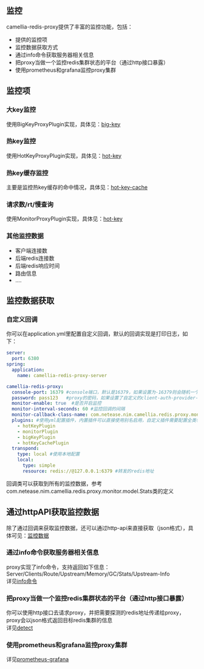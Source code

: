 ## 监控
camellia-redis-proxy提供了丰富的监控功能，包括：
* 提供的监控项
* 监控数据获取方式
* 通过info命令获取服务器相关信息
* 把proxy当做一个监控redis集群状态的平台（通过http接口暴露）
* 使用prometheus和grafana监控proxy集群

## 监控项
### 大key监控
使用BigKeyProxyPlugin实现，具体见：[big-key](../plugin/big-key.md)

### 热key监控
使用HotKeyProxyPlugin实现，具体见：[hot-key](../plugin/hot-key.md)

### 热key缓存监控
主要是监控热key缓存的命中情况，具体见：[hot-key-cache](../plugin/hot-key-cache.md)

### 请求数/rt/慢查询
使用MonitorProxyPlugin实现，具体见：[hot-key](../plugin/monitor-plugin.md)

### 其他监控数据
* 客户端连接数
* 后端redis连接数
* 后端redis响应时间
* 路由信息
* ....

## 监控数据获取
### 自定义回调
你可以在application.yml里配置自定义回调，默认的回调实现是打印日志，如下：
```yaml
server:
  port: 6380
spring:
  application:
    name: camellia-redis-proxy-server

camellia-redis-proxy:
  console-port: 16379 #console端口，默认是16379，如果设置为-16379则会随机一个可用端口，如果设置为0，则不启动console
  password: pass123   #proxy的密码，如果设置了自定义的client-auth-provider-class-name，则密码参数无效
  monitor-enable: true  #是否开启监控
  monitor-interval-seconds: 60 #监控回调的间隔
  monitor-callback-class-name: com.netease.nim.camellia.redis.proxy.monitor.LoggingMonitorCallback #监控回调类
  plugins: #使用yml配置插件，内置插件可以直接使用别名启用，自定义插件需要配置全类名
    - hotKeyPlugin
    - monitorPlugin
    - bigKeyPlugin
    - hotKeyCachePlugin
  transpond:
    type: local #使用本地配置
    local:
      type: simple
      resource: redis://@127.0.0.1:6379 #转发的redis地址
```
回调类可以获取到所有的监控数据，参考com.netease.nim.camellia.redis.proxy.monitor.model.Stats类的定义

## 通过httpAPI获取监控数据
除了通过回调来获取监控数据，还可以通过http-api来直接获取（json格式），具体可见：[监控数据](monitor-data.md)

### 通过info命令获取服务器相关信息
proxy实现了info命令，支持返回如下信息：Server/Clients/Route/Upstream/Memory/GC/Stats/Upstream-Info  
详见[info命令](info.md)

### 把proxy当做一个监控redis集群状态的平台（通过http接口暴露）
你可以使用http接口去请求proxy，并把需要探测的redis地址传递给proxy，proxy会以json格式返回目标redis集群的信息  
详见[detect](detect.md)

### 使用prometheus和grafana监控proxy集群  
详见[prometheus-grafana](prometheus-grafana.md)